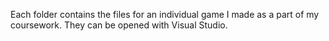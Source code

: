 Each folder contains the files for an individual game I made as a part of my coursework. They can be opened with Visual Studio.
